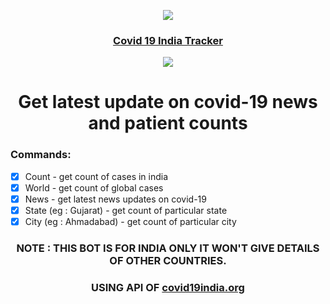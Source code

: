 <p align="center"><img with="75%" src="https://thecoderzone.com/covid19/logo.jpg"></p>
<h3 align="center"><a href="https://t.co/cyk6wRZUcz">Covid 19 India Tracker</a></h3>  
<center><div width="100%">
  <p align="center"><img src="https://thecoderzone.com/covid19/ss/merge_from_ofoct.jpg"></p>
</div></center>

<h1 align="center">Get latest update on covid-19 news and patient counts</h1>

### Commands:
  - [x] Count - get count of cases in india</li>
- [x] World - get count of global cases</li>
- [x] News - get latest news updates on covid-19</li>
- [x] State (eg : Gujarat) - get count of particular state</li>
- [x] City (eg : Ahmadabad) - get count of particular city</li>
  </ul>

<h3 align="center">NOTE : THIS BOT IS FOR INDIA ONLY IT WON'T GIVE DETAILS OF OTHER COUNTRIES.</h3>
</center>

<h3 align="center">USING API OF <a href="https://github.com/covid19india/api">covid19india.org</a></h3>
